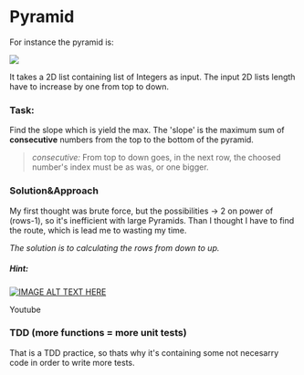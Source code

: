 # Pyramid
For instance the pyramid is:

![](https://i.imgur.com/DazKFt3.png)

It takes a 2D list containing list of Integers as input. The input 2D lists length have to increase by one from top to down.

### Task:
Find the slope which is yield the max.
The 'slope' is the maximum sum of **consecutive** numbers from the top to the bottom of the pyramid.

> *consecutive:* From top to down goes, in the next row, the choosed number's index must be as was, or one bigger.

### Solution&Approach
My first thought was brute force, but the possibilities -> 2 on power of (rows-1), so it's inefficient with large Pyramids.
Than I thought I have to find the route, which is lead me to wasting my time. 

*The solution is to calculating the rows from down to up.*
 ##### Hint:
 
 [![IMAGE ALT TEXT HERE](http://img.youtube.com/vi/6zcFB1nIoq8/0.jpg)](http://www.youtube.com/watch?v=6zcFB1nIoq8)
 
 Youtube

### TDD (more functions = more unit tests)
That is a TDD practice, so thats why it's containing some not necesarry code in order to write more tests.
